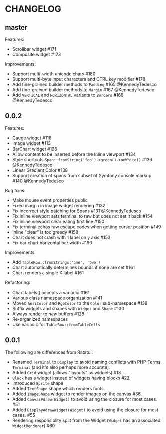 CHANGELOG
=========

## master

Features:

- Scrollbar widget #171
- Composite widget #173

Improvements:

- Support multi-width unicode chars #180
- Support multi-byte input characters and CTRL key modifier #178
- Add fine-grained builder methods to `Padding` #165 @KennedyTedesco
- Add fine-grained builder methods to `Margin` #167 @KennedyTedesco
- Add `VERTICAL` and `HORIZONTAL` variants to `Borders` #168 @KennedyTedesco

## 0.0.2

Features:

- Gauge widget #118
- Image widget #113
- BarChart widget #126
- Allow content to be inserted before the Inline viewport #134
- Style shortcuts `Span::fromString('foo')->green()->onWhite()` #136 @KennedyTedesco
- Linear Gradient Color #138
- Support creation of spans from subset of Symfony console markup #140 @KennedyTedesco

Bug fixes:

- Make mouse event properties public
- Fixed margin in image widget rendering #132
- Fix incorrect style patching for Spans #131 @KennedyTedesco
- Fix inline viewport sets terminal to raw but does not set it back #154 
- Fix inline viewport clear eating first line #150
- Fix terminal echos raw escape codes when getting cursor position #149 
- Inline "clear" is too greedy #158
- Chart does not crash with 1 label on y axis #153
- Fix bar chart horizontal bar width #160

Improvements

- Add `TableRow::fromStrings('one', 'two')`
- Chart automatically determines bounds if none are set #161
- Chart renders a single X label #161

Refactoring:

- Chart labels() accepts a variadic #161
- Various class namespace organization #141
- Moved `AnsiColor` and `RgbColor` to the `Color` sub-namespace #138
- Suffix widgets and shapes with `Widget` and `Shape` #130
- Always render to _new_ buffers #128
- Re-organized namespaces
- Use variadic for `TableRow::fromTableCells`

## 0.0.1

The following are differences from Ratatui:

- Renamed `Terminal` to `Display` to avoid naming conflicts with PHP-Terms
  `Terminal` (and it's also perhaps more accurate).
- Added `Grid` widget (allows "layouts" as widgets) #18
- `Block` has a widget instead of widgets having blocks #22
- Introduced `Sprite` shape
- Added `TextShape` shape which renders fonts.
- Added `ImageShape` widget to render images on the canvas #36.
- Added `Canvas#draw(Widget)` to avoid using the closure for most cases. #51
- Added `Display#drawWidget(Widget)` to avoid using the closure for most cases. #55
- Rendering responsiblity split from the Widget (`Widget` has an associated  `WidgetRenderer`) #60

